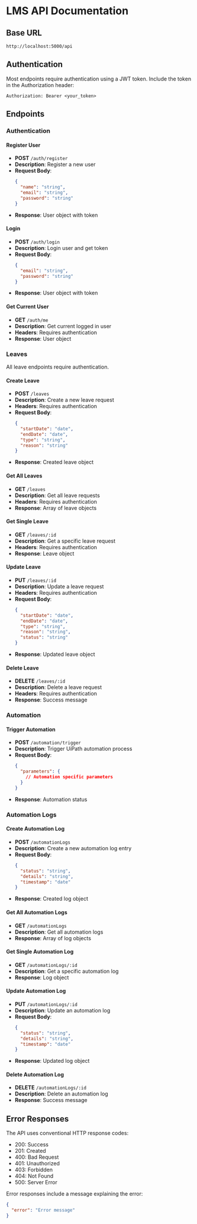 # LMS API Documentation

## Base URL

```
http://localhost:5000/api
```

## Authentication

Most endpoints require authentication using a JWT token. Include the token in the Authorization header:

```
Authorization: Bearer <your_token>
```

## Endpoints

### Authentication

#### Register User

- **POST** `/auth/register`
- **Description**: Register a new user
- **Request Body**:
  ```json
  {
    "name": "string",
    "email": "string",
    "password": "string"
  }
  ```
- **Response**: User object with token

#### Login

- **POST** `/auth/login`
- **Description**: Login user and get token
- **Request Body**:
  ```json
  {
    "email": "string",
    "password": "string"
  }
  ```
- **Response**: User object with token

#### Get Current User

- **GET** `/auth/me`
- **Description**: Get current logged in user
- **Headers**: Requires authentication
- **Response**: User object

### Leaves

All leave endpoints require authentication.

#### Create Leave

- **POST** `/leaves`
- **Description**: Create a new leave request
- **Headers**: Requires authentication
- **Request Body**:
  ```json
  {
    "startDate": "date",
    "endDate": "date",
    "type": "string",
    "reason": "string"
  }
  ```
- **Response**: Created leave object

#### Get All Leaves

- **GET** `/leaves`
- **Description**: Get all leave requests
- **Headers**: Requires authentication
- **Response**: Array of leave objects

#### Get Single Leave

- **GET** `/leaves/:id`
- **Description**: Get a specific leave request
- **Headers**: Requires authentication
- **Response**: Leave object

#### Update Leave

- **PUT** `/leaves/:id`
- **Description**: Update a leave request
- **Headers**: Requires authentication
- **Request Body**:
  ```json
  {
    "startDate": "date",
    "endDate": "date",
    "type": "string",
    "reason": "string",
    "status": "string"
  }
  ```
- **Response**: Updated leave object

#### Delete Leave

- **DELETE** `/leaves/:id`
- **Description**: Delete a leave request
- **Headers**: Requires authentication
- **Response**: Success message

### Automation

#### Trigger Automation

- **POST** `/automation/trigger`
- **Description**: Trigger UiPath automation process
- **Request Body**:
  ```json
  {
    "parameters": {
      // Automation specific parameters
    }
  }
  ```
- **Response**: Automation status

### Automation Logs

#### Create Automation Log

- **POST** `/automationLogs`
- **Description**: Create a new automation log entry
- **Request Body**:
  ```json
  {
    "status": "string",
    "details": "string",
    "timestamp": "date"
  }
  ```
- **Response**: Created log object

#### Get All Automation Logs

- **GET** `/automationLogs`
- **Description**: Get all automation logs
- **Response**: Array of log objects

#### Get Single Automation Log

- **GET** `/automationLogs/:id`
- **Description**: Get a specific automation log
- **Response**: Log object

#### Update Automation Log

- **PUT** `/automationLogs/:id`
- **Description**: Update an automation log
- **Request Body**:
  ```json
  {
    "status": "string",
    "details": "string",
    "timestamp": "date"
  }
  ```
- **Response**: Updated log object

#### Delete Automation Log

- **DELETE** `/automationLogs/:id`
- **Description**: Delete an automation log
- **Response**: Success message

## Error Responses

The API uses conventional HTTP response codes:

- 200: Success
- 201: Created
- 400: Bad Request
- 401: Unauthorized
- 403: Forbidden
- 404: Not Found
- 500: Server Error

Error responses include a message explaining the error:

```json
{
  "error": "Error message"
}
```
